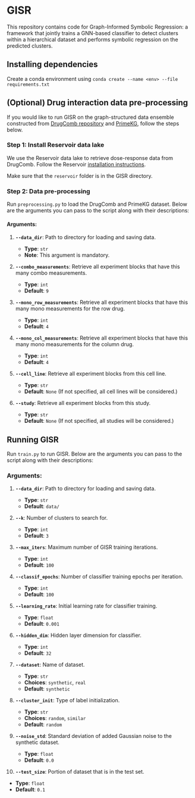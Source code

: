 # GISR
This repository contains code for Graph-Informed Symbolic Regression: a framework that jointly trains a GNN-based classifier to detect clusters within a hierarchical dataset and performs symbolic regression on the predicted clusters. 

## Installing dependencies

Create a conda environment using `conda create --name <env> --file requirements.txt`

## (Optional) Drug interaction data pre-processing

If you would like to run GISR on the graph-structured data ensemble constructed from [DrugComb repository](https://drugcomb.fimm.fi) and [PrimeKG](https://zitniklab.hms.harvard.edu/projects/PrimeKG/), follow the steps below.

### Step 1: Install Reservoir data lake

We use the Reservoir data lake to retrieve dose-response data from DrugComb. Follow the Reservoir [installation instructions](https://github.com/RECOVERcoalition/Reservoir/tree/main).

Make sure that the `reservoir` folder is in the GISR directory.

### Step 2: Data pre-processing

Run `preprocessing.py` to load the DrugComb and PrimeKG dataset. Below are the arguments you can pass to the script along with their descriptions:

#### Arguments:

1. **`--data_dir`**: Path to directory for loading and saving data. 
   - **Type**: `str`
   - **Note**: This argument is mandatory. 

2. **`--combo_measurements`**: Retrieve all experiment blocks that have this many combo measurements.
   - **Type**: `int`
   - **Default**: `9`

3. **`--mono_row_measurements`**: Retrieve all experiment blocks that have this many mono measurements for the row drug.
   - **Type**: `int`
   - **Default**: `4`

4. **`--mono_col_measurements`**: Retrieve all experiment blocks that have this many mono measurements for the column drug.
   - **Type**: `int`
   - **Default**: `4`

5. **`--cell_line`**: Retrieve all experiment blocks from this cell line.
   - **Type**: `str`
   - **Default**: `None` (If not specified, all cell lines will be considered.)

6. **`--study`**: Retrieve all experiment blocks from this study.
   - **Type**: `str`
   - **Default**: `None` (If not specified, all studies will be considered.)


## Running GISR

Run `train.py` to run GISR. Below are the arguments you can pass to the script along with their descriptions:

### Arguments:

1. **`--data_dir`**: Path to directory for loading and saving data. 
   - **Type**: `str`
   - **Default**: `data/`

2. **`--k`**: Number of clusters to search for.
   - **Type**: `int`
   - **Default**: `3`

3. **`--max_iters`**: Maximum number of GISR training iterations.
   - **Type**: `int`
   - **Default**: `100`

4. **`--classif_epochs`**: Number of classifier training epochs per iteration.
   - **Type**: `int`
   - **Default**: `100`

5. **`--learning_rate`**: Initial learning rate for classifier training.
   - **Type**: `float`
   - **Default**: `0.001`

6. **`--hidden_dim`**: Hidden layer dimension for classifier.
   - **Type**: `int`
   - **Default**: `32`

7. **`--dataset`**: Name of dataset.
   - **Type**: `str`
   - **Choices**: `synthetic`, `real`
   - **Default**: `synthetic`

8. **`--cluster_init`**: Type of label initialization.
   - **Type**: `str`
   - **Choices**: `random`, `similar`
   - **Default**: `random`

9. **`--noise_std`**: Standard deviation of added Gaussian noise to the synthetic dataset.
   - **Type**: `float`
   - **Default**: `0.0`

10. **`--test_size`**: Portion of dataset that is in the test set.
   - **Type**: `float`
   - **Default**: `0.1`

